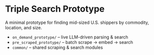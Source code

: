 # Triple Search Prototype

A minimal prototype for finding mid-sized U.S. shippers by commodity, location, and size.

- `on_demand_prototype/` – live LLM-driven parsing & search  
- `pre_scraped_prototype/` – batch scrape → embed → search  
- `common/` – shared scraping & search modules